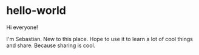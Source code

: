# hello-world

Hi everyone!

I'm Sebastian. New to this place. Hope to use it to learn a lot of cool things and share. Because sharing is cool.
